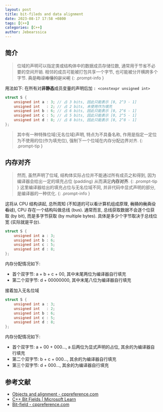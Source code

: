 ```yaml
---
layout: post
title: bit-fileds and data alignment
date: 2023-08-17 17:58 +0800
tags: [C++]
categories: [C++]
author: Jebearssica
---
```


## 简介

> 位域的声明可以指定类或结构体中的数据成员存储位数, 通常用于节省不必要的空间开销. 相邻的成员可能被打包共享一个字节, 也可能被分开横跨多个字节. ~~真是晦涩难懂的定义呢~~
{: .prompt-info }

用法如下: 在所有对**非静态**成员变量的声明后加 `: <constexpr unsigned int>`

```c++
struct S {
    unsigned int a : 3; // 占 3 bits, 因此只能表示 [0, 2^3 - 1]
    unsigned int   : 2; // 占 2 bits, 未使用作为填充
    unsigned int b : 6; // 占 6 bits, 因此只能表示 [0, 2^6 - 1]
    unsigned int c : 5; // 占 5 bits, 因此只能表示 [0, 2^5 - 1]
    unsigned int d : 8; // 占 8 bits, 因此只能表示 [0, 2^8 - 1]
};
```

> 其中有一种特殊位域(无名位域)声明, 特点为不具备名称, 作用是指定一定位为不使用的位(作为填充位), 强制下一个位域在内存分配边界对齐.
{: .prompt-tip }

## 内存对齐

> 然而, 虽然声明了位域, 结构体实际占位并不能通过所有成员之和得到, 因为编译器会给出一定的填充占位 (padding) 从而满足**内存对齐**.
{: .prompt-tip }
> 这里编译器给出的填充占位与无名位域不同, 并非代码中显式声明的部分, 是编译器的一种优化.
{: .prompt-info }

这将从 CPU 结构讲起, 总所周知 (不知道的可以看计算机组成原理, ~~我猜的我真没看过~~), CPU 存在一个结构叫做总线 (bus). 通常而言, 总线获取数据不会逐个位获取 (by bit), 而是多字节获取 (by multiple bytes). 具体是多少个字节取决于总线位宽 (实际就是平台).

```c++
struct S {
    unsigned int a : 3;
    unsigned int b : 6;
    unsigned int c : 5;
    unsigned int d : 8;
};
```

内存分配情况如下:

* 首个双字节: a + b + c + 00, 其中末尾两位为编译器自行填充
* 第二个双字节: d + 00000000, 其中末尾八位为编译器自行填充

接着加入无名位域

```c++
struct S {
    unsigned int a : 3;
    unsigned int   : 2;
    unsigned int b : 6;
    unsigned int c : 5;
    unsigned int d : 8;
};
```

内存分配情况如下:

* 首个双字节: a + 00 + 000..., a 后两位为显式声明的占位, 其余的为编译器自行填充
* 第二个双字节: b + c + 000..., 其余的为编译器自行填充
* 第三个双字节: d + 000..., 其余的为编译器自行填充

## 参考文献

* [Objects and alignment - cppreference.com](https://en.cppreference.com/w/cpp/language/object)
* [C++ Bit Fields | Microsoft Learn](https://learn.microsoft.com/en-us/cpp/cpp/cpp-bit-fields)
* [Bit-field - cppreference.com](https://en.cppreference.com/w/cpp/language/bit_field)

